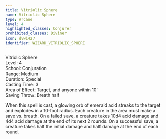 ```yaml
---
title: Vitriolic Sphere
name: Vitriolic Sphere
type: Arcane
level: 4
highlighted_classes: Conjurer
prohibited_classes: Diviner
icon: dvwi427
identifier: WIZARD_VITRIOLIC_SPHERE
---
```

Vitriolic Sphere  
Level: 4  
School: Conjuration  
Range: Medium  
Duration: Special  
Casting Time: 3  
Area of Effect: Target, and anyone within 10'  
Saving Throw: Breath half  
  
When this spell is cast, a glowing orb of emerald acid streaks to the target and explodes in a 10-foot radius. Each creature in the area must make a save vs. breath. On a failed save, a creature takes 10d4 acid damage and 4d4 acid damage at the end of its next 2 rounds. On a successful save, a creature takes half the initial damage and half damage at the end of each round.  
